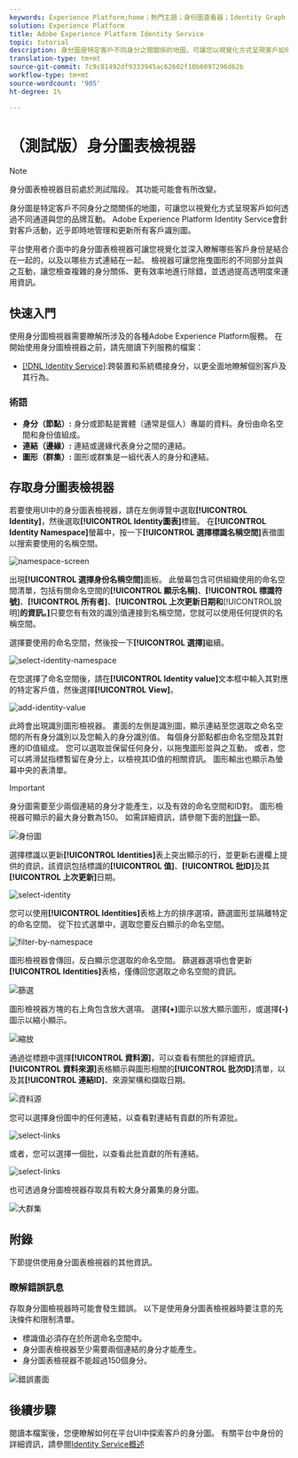 ```yaml
---
keywords: Experience Platform;home；熱門主題；身份圖查看器；Identity Graph viewer;Graph viewer;Graph viewer;Identity namespace;Identity;Identity Service;identity service
solution: Experience Platform
title: Adobe Experience Platform Identity Service
topic: tutorial
description: 身分圖是特定客戶不同身分之間關係的地圖，可讓您以視覺化方式呈現客戶如何透過不同通道與您的品牌互動。
translation-type: tm+mt
source-git-commit: 7c9c81492df9333945ac62602f10b6097296d62b
workflow-type: tm+mt
source-wordcount: '905'
ht-degree: 1%

---
```



# （測試版）身分圖表檢視器

>[!NOTE]
>
>身分圖表檢視器目前處於測試階段。 其功能可能會有所改變。

身分圖是特定客戶不同身分之間關係的地圖，可讓您以視覺化方式呈現客戶如何透過不同通道與您的品牌互動。 Adobe Experience Platform Identity Service會針對客戶活動，近乎即時地管理和更新所有客戶識別圖。

平台使用者介面中的身分圖表檢視器可讓您視覺化並深入瞭解哪些客戶身份是結合在一起的，以及以哪些方式連結在一起。 檢視器可讓您拖曳圖形的不同部分並與之互動，讓您檢查複雜的身分關係、更有效率地進行除錯，並透過提高透明度來運用資訊。

## 快速入門

使用身分圖檢視器需要瞭解所涉及的各種Adobe Experience Platform服務。 在開始使用身分圖檢視器之前，請先閱讀下列服務的檔案：

- [[!DNL Identity Service]](../home.md):跨裝置和系統橋接身分，以更全面地瞭解個別客戶及其行為。

### 術語

- **身分（節點）:** 身分或節點是實體（通常是個人）專屬的資料。身份由命名空間和身份值組成。
- **連結（邊緣）:** 連結或邊緣代表身分之間的連結。
- **圖形（群集）:** 圖形或群集是一組代表人的身分和連結。

## 存取身分圖表檢視器

若要使用UI中的身分圖表檢視器，請在左側導覽中選取&#x200B;**[!UICONTROL Identity]**，然後選取&#x200B;**[!UICONTROL Identity圖表]**&#x200B;標籤。 在&#x200B;**[!UICONTROL Identity Namespace]**&#x200B;螢幕中，按一下&#x200B;**[!UICONTROL 選擇標識名稱空間]**&#x200B;表徵圖以搜索要使用的名稱空間。

![namespace-screen](../images/identity-graph-viewer/identity-namespace.png)

出現&#x200B;**[!UICONTROL 選擇身份名稱空間]**&#x200B;面板。 此螢幕包含可供組織使用的命名空間清單，包括有關命名空間的&#x200B;**[!UICONTROL 顯示名稱]**、**[!UICONTROL 標識符號]**、**[!UICONTROL 所有者]**、**[!UICONTROL 上次更新日期和**[!UICONTROL &#x200B;說明&#x200B;]**的資訊。]**&#x200B;只要您有有效的識別值連接到名稱空間，您就可以使用任何提供的名稱空間。

選擇要使用的命名空間，然後按一下&#x200B;**[!UICONTROL 選擇]**&#x200B;繼續。

![select-identity-namespace](../images/identity-graph-viewer/select-identity-namespace.png)

在您選擇了命名空間後，請在&#x200B;**[!UICONTROL Identity value]**&#x200B;文本框中輸入其對應的特定客戶值，然後選擇&#x200B;**[!UICONTROL View]**。

![add-identity-value](../images/identity-graph-viewer/identity-value-filled.png)

此時會出現識別圖形檢視器。 畫面的左側是識別圖，顯示連結至您選取之命名空間的所有身分識別以及您輸入的身分識別值。 每個身分節點都由命名空間及其對應的ID值組成。 您可以選取並保留任何身分，以拖曳圖形並與之互動。 或者，您可以將滑鼠指標暫留在身分上，以檢視其ID值的相關資訊。 圖形輸出也顯示為螢幕中央的表清單。

>[!IMPORTANT]
>
>身分圖需要至少兩個連結的身分才能產生，以及有效的命名空間和ID對。 圖形檢視器可顯示的最大身分數為150。 如需詳細資訊，請參閱下面的[附錄](#appendix)一節。

![身份圖](../images/identity-graph-viewer/graph-viewer.png)

選擇標識以更新&#x200B;**[!UICONTROL Identities]**&#x200B;表上突出顯示的行，並更新右邊欄上提供的資訊，該資訊包括標識的&#x200B;**[!UICONTROL 值]**、**[!UICONTROL 批ID]**&#x200B;及其&#x200B;**[!UICONTROL 上次更新]**&#x200B;日期。

![select-identity](../images/identity-graph-viewer/select-identity.png)

您可以使用&#x200B;**[!UICONTROL Identities]**&#x200B;表格上方的排序選項，篩選圖形並隔離特定的命名空間。 從下拉式選單中，選取您要反白顯示的命名空間。

![filter-by-namespace](../images/identity-graph-viewer/filter-namespace.png)

圖形檢視器會傳回，反白顯示您選取的命名空間。 篩選器選項也會更新&#x200B;**[!UICONTROL Identities]**&#x200B;表格，僅傳回您選取之命名空間的資訊。

![篩選](../images/identity-graph-viewer/filtered.png)

圖形檢視器方塊的右上角包含放大選項。 選擇&#x200B;**(+)**&#x200B;圖示以放大顯示圖形，或選擇&#x200B;**(-)**&#x200B;圖示以縮小顯示。

![縮放](../images/identity-graph-viewer/zoom.png)

通過從標題中選擇&#x200B;**[!UICONTROL 資料源]**，可以查看有關批的詳細資訊。 **[!UICONTROL 資料來源]**&#x200B;表格顯示與圖形相關的&#x200B;**[!UICONTROL 批次ID]**&#x200B;清單，以及其&#x200B;**[!UICONTROL 連結ID]**、來源架構和擷取日期。

![資料源](../images/identity-graph-viewer/data-source-table.png)

您可以選擇身份圖中的任何連結，以查看對連結有貢獻的所有源批。

![select-links](../images/identity-graph-viewer/select-edge.png)

或者，您可以選擇一個批，以查看此批貢獻的所有連結。

![select-links](../images/identity-graph-viewer/select-batch.png)

也可透過身分圖檢視器存取具有較大身分叢集的身分圖。

![大群集](../images/identity-graph-viewer/large-cluster.png)

## 附錄

下節提供使用身分圖表檢視器的其他資訊。

### 瞭解錯誤訊息

存取身分圖檢視器時可能會發生錯誤。 以下是使用身分圖表檢視器時要注意的先決條件和限制清單。

- 標識值必須存在於所選命名空間中。
- 身分圖表檢視器至少需要兩個連結的身分才能產生。
- 身分圖表檢視器不能超過150個身分。

![錯誤畫面](../images/identity-graph-viewer/error-screen.png)

## 後續步驟

閱讀本檔案後，您便瞭解如何在平台UI中探索客戶的身分圖。 有關平台中身份的詳細資訊，請參閱[Identity Service概述](../home.md)